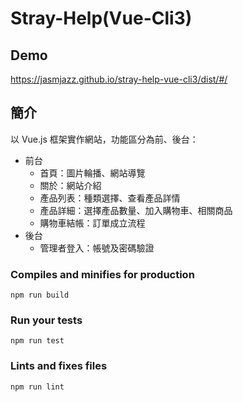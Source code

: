 # Stray-Help(Vue-Cli3)

## Demo

https://jasmjazz.github.io/stray-help-vue-cli3/dist/#/


## 簡介

以 Vue.js 框架實作網站，功能區分為前、後台：  
* 前台  
  *   首頁：圖片輪播、網站導覽  
  *   關於：網站介紹  
  *   產品列表：種類選擇、查看產品詳情  
  *   產品詳細：選擇產品數量、加入購物車、相關商品  
  *   購物車結帳：訂單成立流程  
* 後台  
  *   管理者登入：帳號及密碼驗證


### Compiles and minifies for production
```
npm run build
```

### Run your tests
```
npm run test
```

### Lints and fixes files
```
npm run lint
```
